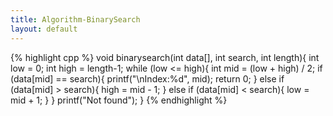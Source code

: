 ```yaml
---
title: Algorithm-BinarySearch
layout: default
---
```

<script src="https://gist.github.com/kaibaooo/0dd9a6f065445319f88467028baa1a2b.js"></script>


{% highlight cpp %}
void binarysearch(int data[], int search, int length){
    int low = 0;
    int high = length-1;
    while (low <= high){
        int mid = (low + high) / 2;
        if (data[mid] == search){
            printf("\nIndex:%d", mid);
            return 0;
        }
        else if (data[mid] > search){
            high = mid - 1;
        }
        else if (data[mid] < search){
            low = mid + 1;
        }
    }
    printf("Not found");
}
{% endhighlight %}
